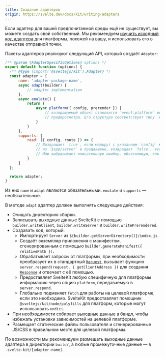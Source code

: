 ```yaml
---
title: Создание адаптеров
origin: https://svelte.dev/docs/kit/writing-adapters
---
```


Если адаптер для вашей предпочитаемой среды ещё не существует, вы можете создать свой собственный. Мы рекомендуем [изучить исходный код адаптера](https://github.com/sveltejs/kit/tree/main/packages) для платформы, похожей на вашу, и использовать его в качестве отправной точки.

Пакеты адаптеров реализуют следующий API, который создаёт `Adapter`:

```js
/** @param {AdapterSpecificOptions} options */
export default function (options) {
  /** @type {import('@sveltejs/kit').Adapter} */
  const adapter = {
      name: 'adapter-package-name',
      async adapt(builder) {
          // adapter implementation
      },
      async emulate() {
          return {
              async platform({ config, prerender }) {
                  // возвращаемый объект становится `event.platform` во время разработки, сборки и
                  // предпросмотра. Его структура соответствует типу `App.Platform`
              }
          }
      },
      supports: {
          read: ({ config, route }) => {
              // Возвращает `true`, если маршрут с указанным `config` может использовать `read`
              // из `$app/server` в продакшене, возвращает `false`, если это невозможно.
              // Или выбрасывает описательную ошибку, объясняющую, как настроить развёртывание
          }
      }
  };

  return adapter;
}
```

Из них `name` и `adapt` являются обязательными. `emulate` и `supports` — необязательные.

В методе `adapt` адаптер должен выполнять следующие действия:

- Очищать директорию сборки.
- Записывать выходные данные SvelteKit с помощью `builder.writeClient`, `builder.writeServer` и `builder.writePrerendered`.
- Создавать код, который:
  - Импортирует `Server` из `${builder.getServerDirectory()}/index.js`.
  - Создаёт экземпляр приложения с манифестом, сгенерированным с помощью `builder.generateManifest({ relativePath })`.
  - Обрабатывает запросы от платформы, при необходимости преобразует их в стандартный [`Request`](https://developer.mozilla.org/en-US/docs/Web/API/Request), вызывает функцию `server.respond(request, { getClientAddress })` для создания [`Response`](https://developer.mozilla.org/en-US/docs/Web/API/Response) и отвечает с её помощью.
  - Предоставляет SvelteKit любую специфичную для платформы информацию через опцию `platform`, передаваемую в `server.respond`.
  - Глобально подменяет `fetch` для работы на целевой платформе, если это необходимо. SvelteKit предоставляет помощник `@sveltejs/kit/node/polyfills` для платформ, которые могут использовать `undici`.
- При необходимости собирает выходные данные в бандл, чтобы избежать установки зависимостей на целевой платформе.
- Размещает статические файлы пользователя и сгенерированные JS/CSS в правильном месте для целевой платформы.

По возможности мы рекомендуем размещать выходные данные адаптера в директории `build/`, а любые промежуточные данные — в `.svelte-kit/[adapter-name]`.
